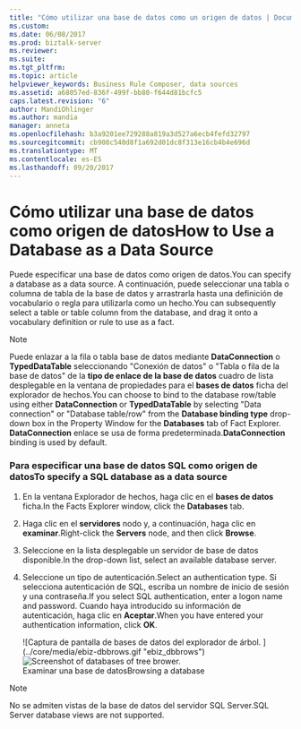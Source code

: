 ```yaml
---
title: "Cómo utilizar una base de datos como un origen de datos | Documentos de Microsoft"
ms.custom: 
ms.date: 06/08/2017
ms.prod: biztalk-server
ms.reviewer: 
ms.suite: 
ms.tgt_pltfrm: 
ms.topic: article
helpviewer_keywords: Business Rule Composer, data sources
ms.assetid: a68057ed-836f-499f-bb80-f644d81bcfc5
caps.latest.revision: "6"
author: MandiOhlinger
ms.author: mandia
manager: anneta
ms.openlocfilehash: b3a9201ee729288a819a3d527a6ecb4fefd32797
ms.sourcegitcommit: cb908c540d8f1a692d01dc8f313e16cb4b4e696d
ms.translationtype: MT
ms.contentlocale: es-ES
ms.lasthandoff: 09/20/2017
---
```

# <a name="how-to-use-a-database-as-a-data-source"></a><span data-ttu-id="34a40-102">Cómo utilizar una base de datos como origen de datos</span><span class="sxs-lookup"><span data-stu-id="34a40-102">How to Use a Database as a Data Source</span></span>
<span data-ttu-id="34a40-103">Puede especificar una base de datos como origen de datos.</span><span class="sxs-lookup"><span data-stu-id="34a40-103">You can specify a database as a data source.</span></span> <span data-ttu-id="34a40-104">A continuación, puede seleccionar una tabla o columna de tabla de la base de datos y arrastrarla hasta una definición de vocabulario o regla para utilizarla como un hecho.</span><span class="sxs-lookup"><span data-stu-id="34a40-104">You can subsequently select a table or table column from the database, and drag it onto a vocabulary definition or rule to use as a fact.</span></span>  
  
> [!NOTE]
>  <span data-ttu-id="34a40-105">Puede enlazar a la fila o tabla base de datos mediante **DataConnection** o **TypedDataTable** seleccionando "Conexión de datos" o "Tabla o fila de la base de datos" de la **tipo de enlace de la base de datos**  cuadro de lista desplegable en la ventana de propiedades para el **bases de datos** ficha del explorador de hechos.</span><span class="sxs-lookup"><span data-stu-id="34a40-105">You can choose to bind to the database row/table using either **DataConnection** or **TypedDataTable** by selecting "Data connection" or "Database table/row" from the **Database binding type** drop-down box in the Property Window for the **Databases** tab of Fact Explorer.</span></span> <span data-ttu-id="34a40-106">**DataConnection** enlace se usa de forma predeterminada.</span><span class="sxs-lookup"><span data-stu-id="34a40-106">**DataConnection** binding is used by default.</span></span>  
  
### <a name="to-specify-a-sql-database-as-a-data-source"></a><span data-ttu-id="34a40-107">Para especificar una base de datos SQL como origen de datos</span><span class="sxs-lookup"><span data-stu-id="34a40-107">To specify a SQL database as a data source</span></span>  
  
1.  <span data-ttu-id="34a40-108">En la ventana Explorador de hechos, haga clic en el **bases de datos** ficha.</span><span class="sxs-lookup"><span data-stu-id="34a40-108">In the Facts Explorer window, click the **Databases** tab.</span></span>  
  
2.  <span data-ttu-id="34a40-109">Haga clic en el **servidores** nodo y, a continuación, haga clic en **examinar**.</span><span class="sxs-lookup"><span data-stu-id="34a40-109">Right-click the **Servers** node, and then click **Browse**.</span></span>  
  
3.  <span data-ttu-id="34a40-110">Seleccione en la lista desplegable un servidor de base de datos disponible.</span><span class="sxs-lookup"><span data-stu-id="34a40-110">In the drop-down list, select an available database server.</span></span>  
  
4.  <span data-ttu-id="34a40-111">Seleccione un tipo de autenticación.</span><span class="sxs-lookup"><span data-stu-id="34a40-111">Select an authentication type.</span></span> <span data-ttu-id="34a40-112">Si selecciona autenticación de SQL, escriba un nombre de inicio de sesión y una contraseña.</span><span class="sxs-lookup"><span data-stu-id="34a40-112">If you select SQL authentication, enter a logon name and password.</span></span> <span data-ttu-id="34a40-113">Cuando haya introducido su información de autenticación, haga clic en **Aceptar**.</span><span class="sxs-lookup"><span data-stu-id="34a40-113">When you have entered your authentication information, click **OK**.</span></span>  
  
     <span data-ttu-id="34a40-114">![Captura de pantalla de bases de datos del explorador de árbol. ] (../core/media/ebiz-dbbrows.gif "ebiz_dbbrows")</span><span class="sxs-lookup"><span data-stu-id="34a40-114">![Screenshot of databases of tree brower.](../core/media/ebiz-dbbrows.gif "ebiz_dbbrows")</span></span>  
<span data-ttu-id="34a40-115">Examinar una base de datos</span><span class="sxs-lookup"><span data-stu-id="34a40-115">Browsing a database</span></span>  
  
> [!NOTE]
>  <span data-ttu-id="34a40-116">No se admiten vistas de la base de datos del servidor SQL Server.</span><span class="sxs-lookup"><span data-stu-id="34a40-116">SQL Server database views are not supported.</span></span>